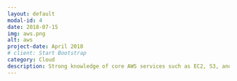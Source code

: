```yaml
---
layout: default
modal-id: 4
date: 2018-07-15
img: aws.png
alt: aws
project-date: April 2018
# client: Start Bootstrap
category: Cloud
description: Strong knowledge of core AWS services such as EC2, S3, and RDS. Skilled in using AWS CLI and AWS Management Console for administration tasks. Experienced in designing and implementing highly available and scalable infrastructure using AWS services. Adept at migrating applications to AWS, utilizing services such as AWS Elastic Beanstalk and AWS CloudFormation. Familiar with security best practices and experienced in securing AWS infrastructure using services such as AWS IAM and AWS Security Groups.
---
```

